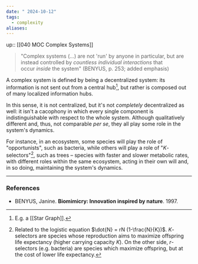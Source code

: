 ```yaml
---
date: " 2024-10-12"
tags:
  - complexity
aliases:
---
```


up:: [[040 MOC Complex Systems]]

> "Complex systems (...) are not 'run' by anyone in particular, but are instead controlled by *countless individual interactions* that occur *inside* the system" (BENYUS, p. 253; added emphasis)

A complex system is defined by being a decentralized system: its information is not sent out from a central hub[^1], but rather is composed out of many localized information hubs.

In this sense, it is not centralized, but it's not *completely* decentralized as well: it isn't a cacophony in which every single component is indistinguishable with respect to the whole system. Although qualitatively different and, thus, not comparable *per se*, they all play some role in the system's dynamics.

For instance, in an ecosystem, some species will play the role of "opportunists", such as bacteria, while others will play a role of "$K$-selectors"[^2], such as trees – species with faster and slower metabolic rates, with different roles within the same ecosystem, acting in their own will and, in so doing, maintaining the system's dynamics.

---
### References
- BENYUS, Janine. **Biomimicry: Innovation inspired by nature**. 1997.

[^1]: E.g. a [[Star Graph]].
[^2]: Related to the logistic equation $\dot{N} = rN (1-\frac{N}{K})$. $K$-selectors are species whose reproduction aims to maximize offspring life expectancy (higher carrying capacity $K$). On the other side, $r$-selectors (e.g. bacteria) are species which maximize offspring, but at the cost of lower life expectancy.